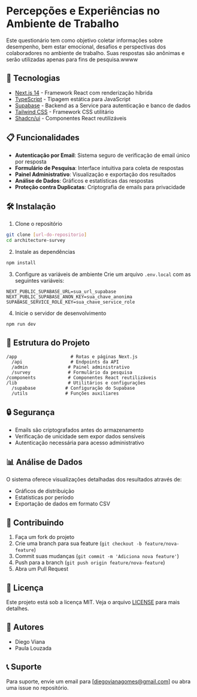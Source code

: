 # Percepções e Experiências no Ambiente de Trabalho

Este questionário tem como objetivo coletar informações sobre desempenho, bem estar emocional, desafios e perspectivas dos colaboradores no ambiente de trabalho. Suas respostas são anônimas e serão utilizadas apenas para fins de pesquisa.wwww
## 🚀 Tecnologias

- [Next.js 14](https://nextjs.org/) - Framework React com renderização híbrida
- [TypeScript](https://www.typescriptlang.org/) - Tipagem estática para JavaScript
- [Supabase](https://supabase.com/) - Backend as a Service para autenticação e banco de dados
- [Tailwind CSS](https://tailwindcss.com/) - Framework CSS utilitário
- [Shadcn/ui](https://ui.shadcn.com/) - Componentes React reutilizáveis

## 📋 Funcionalidades

- **Autenticação por Email**: Sistema seguro de verificação de email único por resposta
- **Formulário de Pesquisa**: Interface intuitiva para coleta de respostas
- **Painel Administrativo**: Visualização e exportação dos resultados
- **Análise de Dados**: Gráficos e estatísticas das respostas
- **Proteção contra Duplicatas**: Criptografia de emails para privacidade

## 🛠️ Instalação

1. Clone o repositório
```bash
git clone [url-do-repositorio]
cd architecture-survey
```

2. Instale as dependências
```bash
npm install
```

3. Configure as variáveis de ambiente
Crie um arquivo `.env.local` com as seguintes variáveis:
```env
NEXT_PUBLIC_SUPABASE_URL=sua_url_supabase
NEXT_PUBLIC_SUPABASE_ANON_KEY=sua_chave_anonima
SUPABASE_SERVICE_ROLE_KEY=sua_chave_service_role
```

4. Inicie o servidor de desenvolvimento
```bash
npm run dev
```

## 📁 Estrutura do Projeto

```
/app                    # Rotas e páginas Next.js
  /api                  # Endpoints da API
  /admin               # Painel administrativo
  /survey              # Formulário da pesquisa
/components            # Componentes React reutilizáveis
/lib                   # Utilitários e configurações
  /supabase           # Configuração do Supabase
  /utils              # Funções auxiliares
```

## 🔒 Segurança

- Emails são criptografados antes do armazenamento
- Verificação de unicidade sem expor dados sensíveis
- Autenticação necessária para acesso administrativo

## 📊 Análise de Dados

O sistema oferece visualizações detalhadas dos resultados através de:
- Gráficos de distribuição
- Estatísticas por período
- Exportação de dados em formato CSV

## 🤝 Contribuindo

1. Faça um fork do projeto
2. Crie uma branch para sua feature (`git checkout -b feature/nova-feature`)
3. Commit suas mudanças (`git commit -m 'Adiciona nova feature'`)
4. Push para a branch (`git push origin feature/nova-feature`)
5. Abra um Pull Request

## 📝 Licença

Este projeto está sob a licença MIT. Veja o arquivo [LICENSE](LICENSE) para mais detalhes.

## 👥 Autores

- Diego Viana
- Paula Louzada

## 📞 Suporte

Para suporte, envie um email para [diegovianagomes@gmail.com] ou abra uma issue no repositório.
